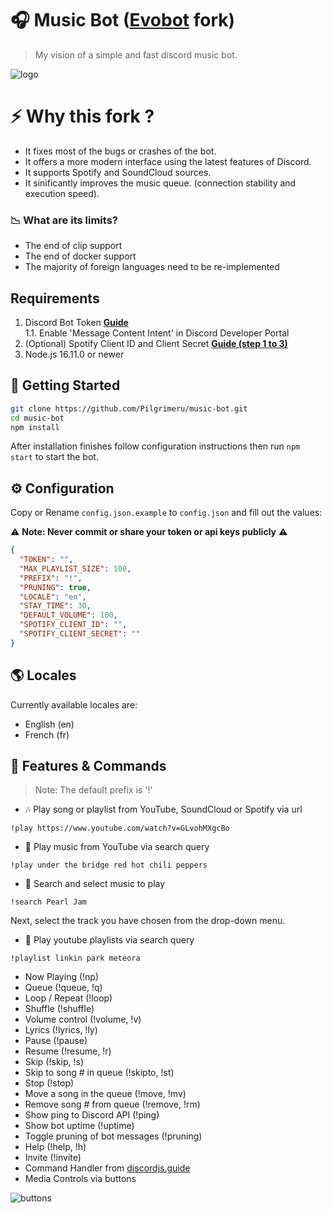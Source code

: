 # 🎧 Music Bot ([Evobot](https://github.com/eritislami/evobot) fork)
> My vision of a simple and fast discord music bot.

![logo](https://cdn.discordapp.com/attachments/643921269590458386/1022215395404435527/8aa95700-7730-11e9-84be-e80f28520325.jpg)

# ⚡ Why this fork ?
- It fixes most of the bugs or crashes of the bot.
- It offers a more modern interface using the latest features of Discord.
- It supports Spotify and SoundCloud sources.
- It sinificantly improves the music queue. (connection stability and execution speed).

### 📉 What are its limits?
- The end of clip support
- The end of docker support
- The majority of foreign languages need to be re-implemented


## Requirements

1. Discord Bot Token **[Guide](https://discordjs.guide/preparations/setting-up-a-bot-application.html#creating-your-bot)**  
1.1. Enable 'Message Content Intent' in Discord Developer Portal
2. (Optional) Spotify Client ID and Client Secret **[Guide (step 1 to 3)](https://stevesie.com/docs/pages/spotify-client-id-secret-developer-api)**
3. Node.js 16.11.0 or newer

## 🚀 Getting Started

```sh
git clone https://github.com/Pilgrimeru/music-bot.git
cd music-bot
npm install
```

After installation finishes follow configuration instructions then run `npm start` to start the bot.

## ⚙️ Configuration

Copy or Rename `config.json.example` to `config.json` and fill out the values:

⚠️ **Note: Never commit or share your token or api keys publicly** ⚠️

```json
{
  "TOKEN": "",
  "MAX_PLAYLIST_SIZE": 100,
  "PREFIX": "!",
  "PRUNING": true,
  "LOCALE": "en",
  "STAY_TIME": 30,
  "DEFAULT_VOLUME": 100,
  "SPOTIFY_CLIENT_ID": "",
  "SPOTIFY_CLIENT_SECRET": ""
}
```

## 🌎 Locales

Currently available locales are:

- English (en)
- French (fr)

## 📝 Features & Commands

> Note: The default prefix is '!'

- 🎶 Play song or playlist from YouTube, SoundCloud or Spotify via url

`!play https://www.youtube.com/watch?v=GLvohMXgcBo`

- 🔎 Play music from YouTube via search query

`!play under the bridge red hot chili peppers`

- 🔎 Search and select music to play

`!search Pearl Jam`

Next, select the track you have chosen from the drop-down menu.


- 🔎 Play youtube playlists via search query

`!playlist linkin park meteora`

- Now Playing (!np)
- Queue (!queue, !q)
- Loop / Repeat (!loop)
- Shuffle (!shuffle)
- Volume control (!volume, !v)
- Lyrics (!lyrics, !ly)
- Pause (!pause)
- Resume (!resume, !r)
- Skip (!skip, !s)
- Skip to song # in queue (!skipto, !st)
- Stop (!stop)
- Move a song in the queue (!move, !mv)
- Remove song # from queue (!remove, !rm)
- Show ping to Discord API (!ping)
- Show bot uptime (!uptime)
- Toggle pruning of bot messages (!pruning)
- Help (!help, !h)
- Invite (!invite)
- Command Handler from [discordjs.guide](https://discordjs.guide/)
- Media Controls via buttons

![buttons](https://cdn.discordapp.com/attachments/643921269590458386/1099689057107329096/image.png)